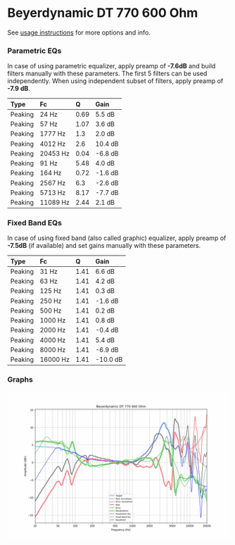 # Beyerdynamic DT 770 600 Ohm
See [usage instructions](https://github.com/jaakkopasanen/AutoEq#usage) for more options and info.

### Parametric EQs
In case of using parametric equalizer, apply preamp of **-7.6dB** and build filters manually
with these parameters. The first 5 filters can be used independently.
When using independent subset of filters, apply preamp of **-7.9 dB**.

| Type    | Fc       |    Q | Gain    |
|:--------|:---------|:-----|:--------|
| Peaking | 24 Hz    | 0.69 | 5.5 dB  |
| Peaking | 57 Hz    | 1.07 | 3.6 dB  |
| Peaking | 1777 Hz  | 1.3  | 2.0 dB  |
| Peaking | 4012 Hz  | 2.6  | 10.4 dB |
| Peaking | 20453 Hz | 0.04 | -6.8 dB |
| Peaking | 91 Hz    | 5.48 | 4.0 dB  |
| Peaking | 164 Hz   | 0.72 | -1.6 dB |
| Peaking | 2567 Hz  | 6.3  | -2.6 dB |
| Peaking | 5713 Hz  | 8.17 | -7.7 dB |
| Peaking | 11089 Hz | 2.44 | 2.1 dB  |

### Fixed Band EQs
In case of using fixed band (also called graphic) equalizer, apply preamp of **-7.5dB**
(if available) and set gains manually with these parameters.

| Type    | Fc       |    Q | Gain     |
|:--------|:---------|:-----|:---------|
| Peaking | 31 Hz    | 1.41 | 6.6 dB   |
| Peaking | 63 Hz    | 1.41 | 4.2 dB   |
| Peaking | 125 Hz   | 1.41 | 0.3 dB   |
| Peaking | 250 Hz   | 1.41 | -1.6 dB  |
| Peaking | 500 Hz   | 1.41 | 0.2 dB   |
| Peaking | 1000 Hz  | 1.41 | 0.8 dB   |
| Peaking | 2000 Hz  | 1.41 | -0.4 dB  |
| Peaking | 4000 Hz  | 1.41 | 5.4 dB   |
| Peaking | 8000 Hz  | 1.41 | -6.9 dB  |
| Peaking | 16000 Hz | 1.41 | -10.0 dB |

### Graphs
![](./Beyerdynamic%20DT%20770%20600%20Ohm.png)